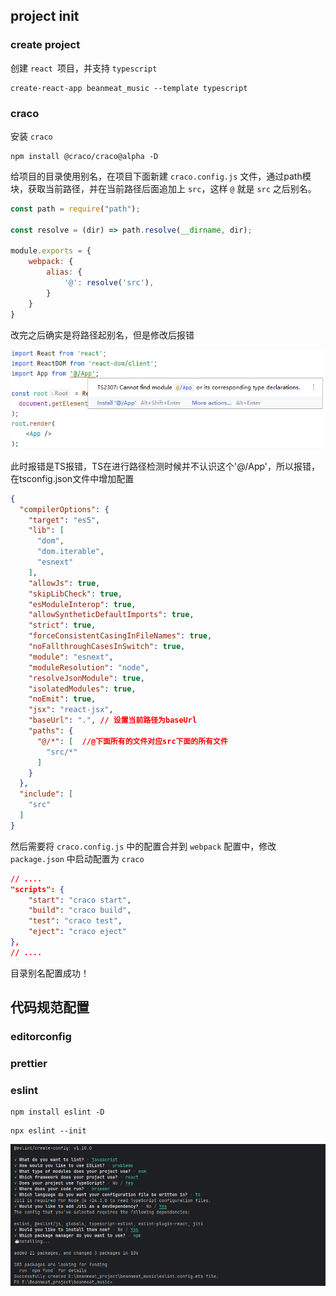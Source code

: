 ## project init

### create project

创建 `react `项目，并支持 `typescript`

```node
create-react-app beanmeat_music --template typescript
```

### craco

安装 `craco`

```node
npm install @craco/craco@alpha -D
```

给项目的目录使用别名，在项目下面新建 `craco.config.js` 文件，通过path模块，获取当前路径，并在当前路径后面追加上 `src`，这样 `@` 就是 `src` 之后别名。

```js
const path = require("path");

const resolve = (dir) => path.resolve(__dirname, dir);

module.exports = {
    webpack: {
        alias: {
            '@': resolve('src'),
        }
    }
}
```

改完之后确实是将路径起别名，但是修改后报错

![image-20250911001212583](.\images\beanmeat_music.assets\image-20250911001212583.png)

此时报错是TS报错，TS在进行路径检测时候并不认识这个'@/App'，所以报错，在tsconfig.json文件中增加配置

```json
{
  "compilerOptions": {
    "target": "es5",
    "lib": [
      "dom",
      "dom.iterable",
      "esnext"
    ],
    "allowJs": true,
    "skipLibCheck": true,
    "esModuleInterop": true,
    "allowSyntheticDefaultImports": true,
    "strict": true,
    "forceConsistentCasingInFileNames": true,
    "noFallthroughCasesInSwitch": true,
    "module": "esnext",
    "moduleResolution": "node",
    "resolveJsonModule": true,
    "isolatedModules": true,
    "noEmit": true,
    "jsx": "react-jsx",
    "baseUrl": ".", // 设置当前路径为baseUrl
    "paths": {
      "@/*": [	//@下面所有的文件对应src下面的所有文件
        "src/*"
      ]
    }
  },
  "include": [
    "src"
  ]
}

```

然后需要将 `craco.config.js` 中的配置合并到 `webpack` 配置中，修改 `package.json` 中启动配置为 `craco`

```json
// ....  
"scripts": {
    "start": "craco start",
    "build": "craco build",
    "test": "craco test",
    "eject": "craco eject"
},
// ....  
```

目录别名配置成功！

## 代码规范配置

### editorconfig

### prettier

### eslint

```shell
npm install eslint -D
```



```shell
npx eslint --init
```

![image-20250924000005538](images/beanmeat_music.assets/image-20250924000005538.png)

